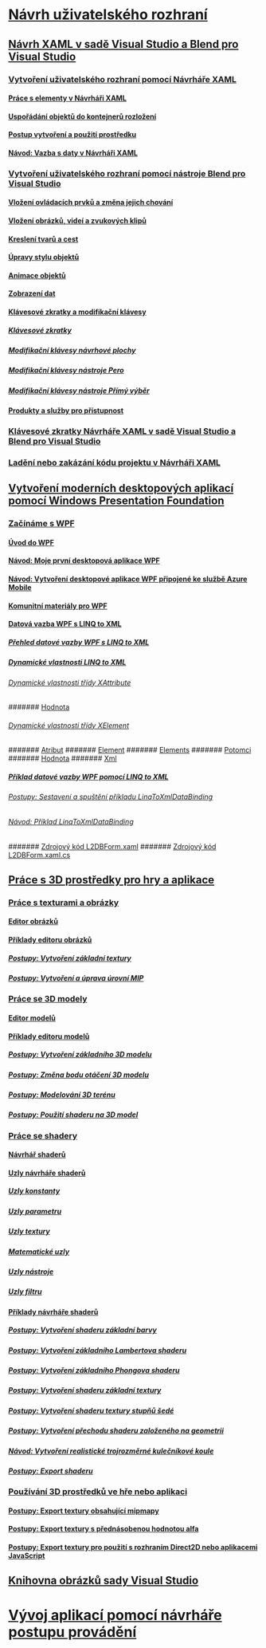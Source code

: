 # [Návrh uživatelského rozhraní](designing-user-interfaces.md)
## [Návrh XAML v sadě Visual Studio a Blend pro Visual Studio](designing-xaml-in-visual-studio.md)
### [Vytvoření uživatelského rozhraní pomocí Návrháře XAML](creating-a-ui-by-using-xaml-designer-in-visual-studio.md)
#### [Práce s elementy v Návrháři XAML](working-with-elements-in-xaml-designer.md)
#### [Uspořádání objektů do kontejnerů rozložení](organize-objects-into-layout-containers-in-xaml-designer.md)
#### [Postup vytvoření a použití prostředku](how-to-create-and-apply-a-resource.md)
#### [Návod: Vazba s daty v Návrháři XAML](walkthrough-binding-to-data-in-xaml-designer.md)
### [Vytvoření uživatelského rozhraní pomocí nástroje Blend pro Visual Studio](creating-a-ui-by-using-blend-for-visual-studio.md)
#### [Vložení ovládacích prvků a změna jejich chování](insert-controls-and-modify-their-behavior-in-xaml-designer.md)
#### [Vložení obrázků, videí a zvukových klipů](insert-images-videos-and-audio-clips-in-xaml-designer.md)
#### [Kreslení tvarů a cest](draw-shapes-and-paths.md)
#### [Úpravy stylu objektů](modify-the-style-of-objects-in-blend.md)
#### [Animace objektů](animate-objects-in-xaml-designer.md)
#### [Zobrazení dat](display-data-in-blend.md)
#### [Klávesové zkratky a modifikační klávesy](keyboard-shortcuts-and-modifier-keys-in-blend.md)
##### [Klávesové zkratky](keyboard-shortcuts-in-blend.md)
##### [Modifikační klávesy návrhové plochy](artboard-modifier-keys-in-blend.md)
##### [Modifikační klávesy nástroje Pero](pen-tool-modifier-keys-in-blend.md)
##### [Modifikační klávesy nástroje Přímý výběr](direct-selection-tool-modifier-keys-in-blend.md)
#### [Produkty a služby pro přístupnost](accessibility-products-and-services-blend.md)
### [Klávesové zkratky Návrháře XAML v sadě Visual Studio a Blend pro Visual Studio](keyboard-shortcuts-for-xaml-designer.md)
### [Ladění nebo zakázání kódu projektu v Návrháři XAML](debugging-or-disabling-project-code-in-xaml-designer.md)
## [Vytvoření moderních desktopových aplikací pomocí Windows Presentation Foundation](create-modern-desktop-applications-with-windows-presentation-foundation.md)
### [Začínáme s WPF](getting-started-with-wpf.md)
#### [Úvod do WPF](introduction-to-wpf.md)
#### [Návod: Moje první desktopová aplikace WPF](walkthrough-my-first-wpf-desktop-application2.md)
#### [Návod: Vytvoření desktopové aplikace WPF připojené ke službě Azure Mobile](walkthrough-create-a-wpf-desktop-application-connected-to-an-azure-mobile-service.md)
#### [Komunitní materiály pro WPF](wpf-community-resources.md)
#### [Datová vazba WPF s LINQ to XML](wpf-data-binding-with-linq-to-xml.md)
##### [Přehled datové vazby WPF s LINQ to XML](wpf-data-binding-with-linq-to-xml-overview.md)
##### [Dynamické vlastnosti LINQ to XML](linq-to-xml-dynamic-properties.md)
###### [Dynamické vlastnosti třídy XAttribute](xattribute-class-dynamic-properties.md)
####### [Hodnota](value-xattribute-dynamic-property.md)
###### [Dynamické vlastnosti třídy XElement](xelement-class-dynamic-properties.md)
####### [Atribut](attribute-xelement-dynamic-property.md)
####### [Element](element-xelement-dynamic-property.md)
####### [Elements](elements-xelement-dynamic-property.md)
####### [Potomci](descendants-xelement-dynamic-property.md)
####### [Hodnota](value-xelement-dynamic-property.md)
####### [Xml](xml-xelement-dynamic-property.md)
##### [Příklad datové vazby WPF pomocí LINQ to XML](wpf-data-binding-using-linq-to-xml-example.md)
###### [Postupy: Sestavení a spuštění příkladu LinqToXmlDataBinding](how-to-build-and-run-the-linqtoxmldatabinding-example.md)
###### [Návod: Příklad LinqToXmlDataBinding](walkthrough-linqtoxmldatabinding-example.md)
####### [Zdrojový kód L2DBForm.xaml](l2dbform-xaml-source-code.md)
####### [Zdrojový kód L2DBForm.xaml.cs](l2dbform-xaml-cs-source-code.md)
## [Práce s 3D prostředky pro hry a aplikace](working-with-3-d-assets-for-games-and-apps.md)
### [Práce s texturami a obrázky](working-with-textures-and-images.md)
#### [Editor obrázků](image-editor.md)
#### [Příklady editoru obrázků](image-editor-examples.md)
##### [Postupy: Vytvoření základní textury](how-to-create-a-basic-texture.md)
##### [Postupy: Vytvoření a úprava úrovní MIP](how-to-create-and-modify-mip-levels.md)
### [Práce se 3D modely](working-with-3-d-models.md)
#### [Editor modelů](model-editor.md)
#### [Příklady editoru modelů](model-editor-examples.md)
##### [Postupy: Vytvoření základního 3D modelu](how-to-create-a-basic-3-d-model.md)
##### [Postupy: Změna bodu otáčení 3D modelu](how-to-modify-the-pivot-point-of-a-3-d-model.md)
##### [Postupy: Modelování 3D terénu](how-to-model-3-d-terrain.md)
##### [Postupy: Použití shaderu na 3D model](how-to-apply-a-shader-to-a-3-d-model.md)
### [Práce se shadery](working-with-shaders.md)
#### [Návrhář shaderů](shader-designer.md)
#### [Uzly návrháře shaderů](shader-designer-nodes.md)
##### [Uzly konstanty](constant-nodes.md)
##### [Uzly parametru](parameter-nodes.md)
##### [Uzly textury](texture-nodes.md)
##### [Matematické uzly](math-nodes.md)
##### [Uzly nástroje](utility-nodes.md)
##### [Uzly filtru](filter-nodes.md)
#### [Příklady návrháře shaderů](shader-designer-examples.md)
##### [Postupy: Vytvoření shaderu základní barvy](how-to-create-a-basic-color-shader.md)
##### [Postupy: Vytvoření základního Lambertova shaderu](how-to-create-a-basic-lambert-shader.md)
##### [Postupy: Vytvoření základního Phongova shaderu](how-to-create-a-basic-phong-shader.md)
##### [Postupy: Vytvoření shaderu základní textury](how-to-create-a-basic-texture-shader.md)
##### [Postupy: Vytvoření shaderu textury stupňů šedé](how-to-create-a-grayscale-texture-shader.md)
##### [Postupy: Vytvoření přechodu shaderu založeného na geometrii](how-to-create-a-geometry-based-gradient-shader.md)
##### [Návod: Vytvoření realistické trojrozměrné kulečníkové koule](walkthrough-creating-a-realistic-3-d-billiard-ball.md)
##### [Postupy: Export shaderu](how-to-export-a-shader.md)
### [Používání 3D prostředků ve hře nebo aplikaci](using-3-d-assets-in-your-game-or-app.md)
#### [Postupy: Export textury obsahující mipmapy](how-to-export-a-texture-that-contains-mipmaps.md)
#### [Postupy: Export textury s přednásobenou hodnotou alfa](how-to-export-a-texture-that-has-premultiplied-alpha.md)
#### [Postupy: Export textury pro použití s rozhraním Direct2D nebo aplikacemi JavaScript](how-to-export-a-texture-for-use-with-direct2d-or-javascipt-apps.md)
## [Knihovna obrázků sady Visual Studio](the-visual-studio-image-library.md)
# [Vývoj aplikací pomocí návrháře postupu provádění](../workflow-designer/developing-applications-with-the-workflow-designer.md)
